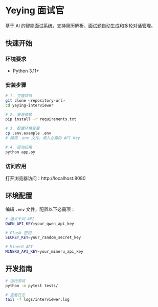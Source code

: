 # Yeying 面试官

基于 AI 的智能面试系统，支持简历解析、面试题自动生成和多轮对话管理。

## 快速开始

### 环境要求

- Python 3.11+

### 安装步骤

```bash
# 1. 克隆项目
git clone <repository-url>
cd yeying-interviewer

# 2. 安装依赖
pip install -r requirements.txt

# 3. 配置环境变量
cp .env.example .env
# 编辑 .env 文件，填入必需的 API Key

# 4. 启动应用
python app.py
```

### 访问应用

打开浏览器访问：http://localhost:8080

## 环境配置

编辑 `.env` 文件，配置以下必需项：

```bash
# 通义千问 API
QWEN_API_KEY=your_qwen_api_key

# Flask 密钥
SECRET_KEY=your_random_secret_key

# MinerU API
MINERU_API_KEY=your_mineru_api_key
```

## 开发指南

```bash
# 运行测试
python -m pytest tests/

# 查看日志
tail -f logs/interviewer.log
```